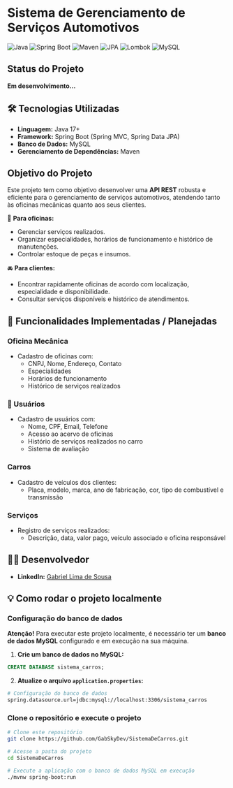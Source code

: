 # Sistema de Gerenciamento de Serviços Automotivos

![Java](https://img.shields.io/badge/Java-17-blue.svg)
![Spring Boot](https://img.shields.io/badge/Spring%20Boot-3.4.3-brightgreen.svg)
![Maven](https://img.shields.io/badge/Maven-3.9.6-C71A36.svg)
![JPA](https://img.shields.io/badge/JPA-Hibernate-orange.svg)
![Lombok](https://img.shields.io/badge/Lombok-%E2%9C%94-green.svg)
![MySQL](https://img.shields.io/badge/MySQL-8.0-blue.svg)


## Status do Projeto
**Em desenvolvimento...**


## 🛠️ Tecnologias Utilizadas
- **Linguagem:** Java 17+
- **Framework:** Spring Boot (Spring MVC, Spring Data JPA)
- **Banco de Dados:** MySQL
- **Gerenciamento de Dependências:** Maven


## Objetivo do Projeto
Este projeto tem como objetivo desenvolver uma **API REST** robusta e eficiente para o gerenciamento de serviços automotivos, atendendo tanto às oficinas mecânicas quanto aos seus clientes.

🔧 **Para oficinas:**
- Gerenciar serviços realizados.
- Organizar especialidades, horários de funcionamento e histórico de manutenções.
- Controlar estoque de peças e insumos.

🚘 **Para clientes:**
- Encontrar rapidamente oficinas de acordo com localização, especialidade e disponibilidade.
- Consultar serviços disponíveis e histórico de atendimentos.


## 🚀 Funcionalidades Implementadas / Planejadas

### Oficina Mecânica
- Cadastro de oficinas com:
  - CNPJ, Nome, Endereço, Contato
  - Especialidades
  - Horários de funcionamento
  - Histórico de serviços realizados

### 👥 Usuários
-  Cadastro de usuários com:
    - Nome, CPF, Email, Telefone
    - Acesso ao acervo de oficinas
    - Histório de serviços realizados no carro
    - Sistema de avaliação

### Carros
- Cadastro de veículos dos clientes:
  - Placa, modelo, marca, ano de fabricação, cor, tipo de combustível e transmissão

### Serviços
- Registro de serviços realizados:
  - Descrição, data, valor pago, veículo associado e oficina responsável


## 👨‍💻 Desenvolvedor

- **LinkedIn:** [Gabriel Lima de Sousa](https://www.linkedin.com/in/gabriel-lima-de-sousa-31a358287/)


## 💡 Como rodar o projeto localmente

### Configuração do banco de dados
**Atenção!** Para executar este projeto localmente, é necessário ter um **banco de dados MySQL** configurado e em execução na sua máquina.

1. **Crie um banco de dados no MySQL:**

```sql
CREATE DATABASE sistema_carros;
```

2. **Atualize o arquivo ```application.properties```:**

```bash
# Configuração do banco de dados
spring.datasource.url=jdbc:mysql://localhost:3306/sistema_carros
```

### Clone o repositório e execute o projeto

```bash
# Clone este repositório
git clone https://github.com/GabSkyDev/SistemaDeCarros.git

# Acesse a pasta do projeto
cd SistemaDeCarros

# Execute a aplicação com o banco de dados MySQL em execução
./mvnw spring-boot:run
